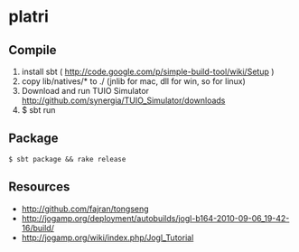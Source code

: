 # platri

## Compile
1. install sbt ( http://code.google.com/p/simple-build-tool/wiki/Setup )
2. copy lib/natives/* to ./ (jnlib for mac, dll for win, so for linux)
3. Download and run TUIO Simulator http://github.com/synergia/TUIO_Simulator/downloads
4. $ sbt run

## Package
    $ sbt package && rake release


## Resources

* http://github.com/fajran/tongseng
* http://jogamp.org/deployment/autobuilds/jogl-b164-2010-09-06_19-42-16/build/
* http://jogamp.org/wiki/index.php/Jogl_Tutorial
